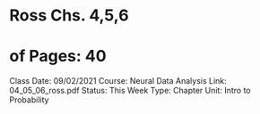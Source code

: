 # Ross Chs. 4,5,6

# of Pages: 40
Class Date: 09/02/2021
Course: Neural Data Analysis
Link: 04_05_06_ross.pdf
Status: This Week
Type: Chapter
Unit: Intro to Probability
